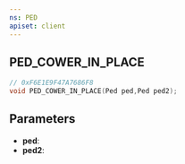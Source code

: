 ```yaml
---
ns: PED
apiset: client
---
```

## PED_COWER_IN_PLACE

```c
// 0xF6E1E9F47A7686F8
void PED_COWER_IN_PLACE(Ped ped,Ped ped2);
```


## Parameters
* **ped**:
* **ped2**: